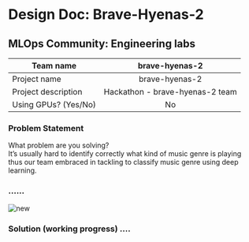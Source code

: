 # Design Doc: Brave-Hyenas-2
## MLOps Community: Engineering labs

| Team name           |      brave-hyenas-2                      |
|---------------------|:----------------------------------------:|
|Project name         |      brave-hyenas-2                      | 
| Project description |     Hackathon - brave-hyenas-2 team      |
|Using GPUs? (Yes/No) |  No                                      | 
  
  
 
### Problem Statement
What problem are you solving?  
It’s usually hard to identify correctly what kind of music genre is playing thus our team embraced in tackling to classify music genre using deep learning.  
   

### ......





![new](https://user-images.githubusercontent.com/85021780/161294904-a4158856-0558-424f-9f07-85aef8f4b423.jpg)  



 
### Solution (working progress) ....
